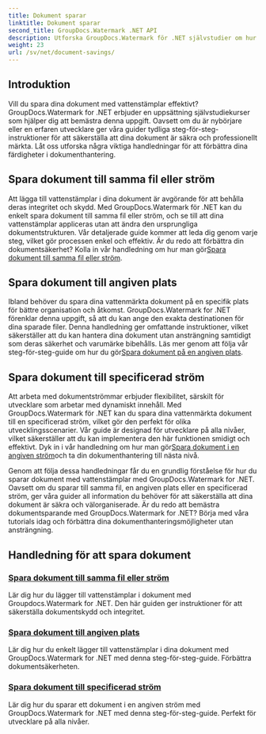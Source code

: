 ```yaml
---
title: Dokument sparar
linktitle: Dokument sparar
second_title: GroupDocs.Watermark .NET API
description: Utforska GroupDocs.Watermark för .NET självstudier om hur du sparar dokument med vattenstämplar. Lär dig steg-för-steg-metoder för att förbättra dokumentsäkerhet och hantering.
weight: 23
url: /sv/net/document-savings/
---
```

## Introduktion

Vill du spara dina dokument med vattenstämplar effektivt? GroupDocs.Watermark for .NET erbjuder en uppsättning självstudiekurser som hjälper dig att bemästra denna uppgift. Oavsett om du är nybörjare eller en erfaren utvecklare ger våra guider tydliga steg-för-steg-instruktioner för att säkerställa att dina dokument är säkra och professionellt märkta. Låt oss utforska några viktiga handledningar för att förbättra dina färdigheter i dokumenthantering.

## Spara dokument till samma fil eller ström
 Att lägga till vattenstämplar i dina dokument är avgörande för att behålla deras integritet och skydd. Med GroupDocs.Watermark för .NET kan du enkelt spara dokument till samma fil eller ström, och se till att dina vattenstämplar appliceras utan att ändra den ursprungliga dokumentstrukturen. Vår detaljerade guide kommer att leda dig genom varje steg, vilket gör processen enkel och effektiv. Är du redo att förbättra din dokumentsäkerhet? Kolla in vår handledning om hur man gör[Spara dokument till samma fil eller ström](./save-document-same-file-stream/).

## Spara dokument till angiven plats
Ibland behöver du spara dina vattenmärkta dokument på en specifik plats för bättre organisation och åtkomst. GroupDocs.Watermark for .NET förenklar denna uppgift, så att du kan ange den exakta destinationen för dina sparade filer. Denna handledning ger omfattande instruktioner, vilket säkerställer att du kan hantera dina dokument utan ansträngning samtidigt som deras säkerhet och varumärke bibehålls. Läs mer genom att följa vår steg-för-steg-guide om hur du gör[Spara dokument på en angiven plats](./save-document-specified-location/).

## Spara dokument till specificerad ström
 Att arbeta med dokumentströmmar erbjuder flexibilitet, särskilt för utvecklare som arbetar med dynamiskt innehåll. Med GroupDocs.Watermark för .NET kan du spara dina vattenmärkta dokument till en specificerad ström, vilket gör den perfekt för olika utvecklingsscenarier. Vår guide är designad för utvecklare på alla nivåer, vilket säkerställer att du kan implementera den här funktionen smidigt och effektivt. Dyk in i vår handledning om hur man gör[Spara dokument i en angiven ström](./save-document-specified-stream/)och ta din dokumenthantering till nästa nivå.

Genom att följa dessa handledningar får du en grundlig förståelse för hur du sparar dokument med vattenstämplar med GroupDocs.Watermark for .NET. Oavsett om du sparar till samma fil, en angiven plats eller en specificerad ström, ger våra guider all information du behöver för att säkerställa att dina dokument är säkra och välorganiserade. Är du redo att bemästra dokumentsparande med GroupDocs.Watermark for .NET? Börja med våra tutorials idag och förbättra dina dokumenthanteringsmöjligheter utan ansträngning.

## Handledning för att spara dokument
### [Spara dokument till samma fil eller ström](./save-document-same-file-stream/)
Lär dig hur du lägger till vattenstämplar i dokument med Groupdocs.Watermark for .NET. Den här guiden ger instruktioner för att säkerställa dokumentskydd och integritet.
### [Spara dokument till angiven plats](./save-document-specified-location/)
Lär dig hur du enkelt lägger till vattenstämplar i dina dokument med GroupDocs.Watermark for .NET med denna steg-för-steg-guide. Förbättra dokumentsäkerheten.
### [Spara dokument till specificerad ström](./save-document-specified-stream/)
Lär dig hur du sparar ett dokument i en angiven ström med GroupDocs.Watermark for .NET med denna steg-för-steg-guide. Perfekt för utvecklare på alla nivåer.